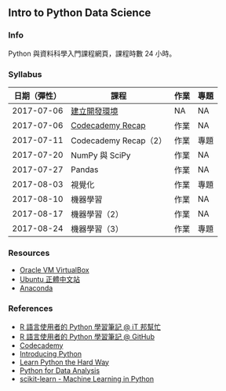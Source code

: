 ## Intro to Python Data Science

### Info

Python 與資料科學入門課程網頁，課程時數 24 小時。

### Syllabus

|日期（彈性）|課程|作業|專題|
|----------|---|---|---|
|2017-07-06|[建立開發環境](http://yaojenkuo.io/intro_2_py_ds_esun/chapter0.slides.html)|NA|NA|
|2017-07-06|[Codecademy Recap](http://yaojenkuo.io/intro_2_py_ds_esun/chapter1.slides.html)|作業|NA|
|2017-07-11|Codecademy Recap（2）|作業|專題|
|2017-07-20|NumPy 與 SciPy|作業|NA|
|2017-07-27|Pandas|作業|NA|
|2017-08-03|視覺化|作業|專題|
|2017-08-10|機器學習|作業|NA|
|2017-08-17|機器學習（2）|作業|NA|
|2017-08-24|機器學習（3）|作業|專題|

### Resources

- [Oracle VM VirtualBox](https://www.virtualbox.org/wiki/Downloads)
- [Ubuntu 正體中文站](https://www.ubuntu-tw.org/modules/tinyd0/)
- [Anaconda](https://www.continuum.io/downloads)

### References

- [R 語言使用者的 Python 學習筆記 @ iT 邦幫忙](http://ithelp.ithome.com.tw/users/20103511/ironman/1077)
- [R 語言使用者的 Python 學習筆記 @ GitHub](https://github.com/yaojenkuo/learn_python_for_a_r_user)
- [Codecademy](https://www.codecademy.com)
- [Introducing Python](http://shop.oreilly.com/product/0636920028659.do)
- [Learn Python the Hard Way](https://www.amazon.com/Learn-Python-Hard-Way-Introduction/dp/0321884914)
- [Python for Data Analysis](http://shop.oreilly.com/product/0636920023784.do)
- [scikit-learn - Machine Learning in Python](http://scikit-learn.org/stable/)